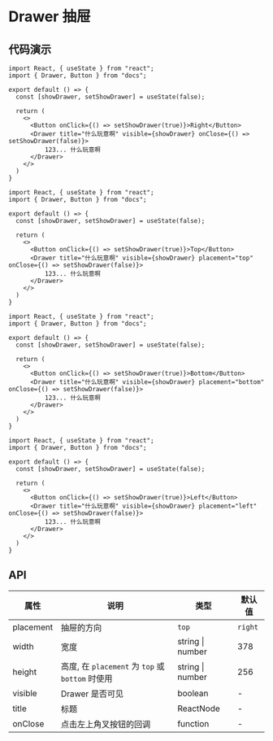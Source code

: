 

# Drawer 抽屉

## 代码演示

```tsx
import React, { useState } from "react";
import { Drawer, Button } from "docs";

export default () => {
  const [showDrawer, setShowDrawer] = useState(false);

  return (
    <>
      <Button onClick={() => setShowDrawer(true)}>Right</Button>
      <Drawer title="什么玩意啊" visible={showDrawer} onClose={() => setShowDrawer(false)}>
          123... 什么玩意啊
      </Drawer>
    </>
  )
}
```


```tsx
import React, { useState } from "react";
import { Drawer, Button } from "docs";

export default () => {
  const [showDrawer, setShowDrawer] = useState(false);

  return (
    <>
      <Button onClick={() => setShowDrawer(true)}>Top</Button>
      <Drawer title="什么玩意啊" visible={showDrawer} placement="top" onClose={() => setShowDrawer(false)}>
          123... 什么玩意啊
      </Drawer>
    </>
  )
}
```


```tsx
import React, { useState } from "react";
import { Drawer, Button } from "docs";

export default () => {
  const [showDrawer, setShowDrawer] = useState(false);
  
  return (
    <>
      <Button onClick={() => setShowDrawer(true)}>Bottom</Button>
      <Drawer title="什么玩意啊" visible={showDrawer} placement="bottom" onClose={() => setShowDrawer(false)}>
          123... 什么玩意啊
      </Drawer>
    </>
  )
}
```


```tsx
import React, { useState } from "react";
import { Drawer, Button } from "docs";

export default () => {
  const [showDrawer, setShowDrawer] = useState(false);
  
  return (
    <>
      <Button onClick={() => setShowDrawer(true)}>Left</Button>
      <Drawer title="什么玩意啊" visible={showDrawer} placement="left" onClose={() => setShowDrawer(false)}>
          123... 什么玩意啊
      </Drawer>
    </>
  )
}
```

## API

| 属性      | 说明                                             | 类型                                | 默认值  |
| --------- | ------------------------------------------------ | ----------------------------------- | ------- |
| placement | 抽屉的方向                                       | `top` | `right` | `bottom` | `left` | `right` |
| width     | 宽度                                             | string \| number                    | 378     |
| height    | 高度, 在 `placement` 为 `top` 或 `bottom` 时使用 | string \| number                    | 256     |
| visible   | Drawer 是否可见                                  | boolean                             | -       |
| title     | 标题                                             | ReactNode                           | -       |
| onClose   | 点击左上角叉按钮的回调                           | function                            | -       |

